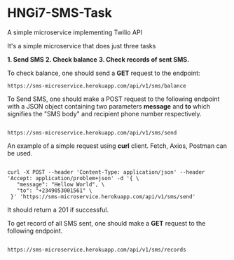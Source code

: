 # HNGi7-SMS-Task
A simple microservice implementing Twilio API

It's a simple microservice that does just three tasks


**1. Send SMS**
**2. Check balance**
**3. Check records of sent SMS.**


To check balance, one should send a **GET** request to the endpoint:

```
https://sms-microservice.herokuapp.com/api/v1/sms/balance

```

To Send SMS, one should make a POST request to the following endpoint with a JSON object containing two parameters **message** and **to** which signifies the "SMS body" and recipient phone number respectively.


```

https://sms-microservice.herokuapp.com/api/v1/sms/send

```

An example of a simple request using **curl** client. Fetch, Axios, Postman can be used.


```

curl -X POST --header 'Content-Type: application/json' --header 'Accept: application/problem+json' -d '{ \ 
   "message": "Hellow World", \ 
   "to": "+2349053001561" \ 
 }' 'https://sms-microservice.herokuapp.com/api/v1/sms/send'

```


It should return a 201 if successful.

To get record of all SMS sent, one should make a **GET** request to the following endpoint.


```

https://sms-microservice.herokuapp.com/api/v1/sms/records

```


